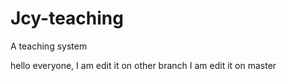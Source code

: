 # Jcy-teaching
A teaching system

hello everyone,
I am edit it on other branch
I am edit it on master
